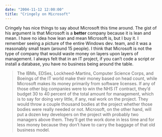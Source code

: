 ```yaml
---
date: "2004-11-12 12:00:00"
title: "Cringely on Microsoft"
---
```




Cringely has nice things to say about Microsoft this time around. The gist of his argument is that Microsoft is a __better__ company because it is lean and mean. I have no idea how lean and mean Microsoft is, but I buy it. I remember seeing a picture of the entire Windows dev. team, and it was a reasonably small team (around 15 people). I think that Microsoft is not the type of company that would waste money on layers upon layers of management. I always felt that in an IT project, if you can&rsquo;t code a script or install a database, you have no business being around the table.
>The IBMs, EDSes, Lockheed-Martins, Computer Science Corps, and Boeings of the IT world make their money based on head count, while Microsoft makes its money primarily from software licenses. If any of those other big companies were to win the NHS IT contract, they&rsquo;d budget 30 to 40 percent of the total amount for management, which is to say for doing very little, if any, real work on the project. They would throw a couple thousand bodies at the project whether those bodies were really needed or not. Microsoft, on the other hand, will put a dozen key developers on the project with probably two managers above them. They&rsquo;ll get the work done in less time and for less money because they don&rsquo;t have to carry the baggage of that old business model.




